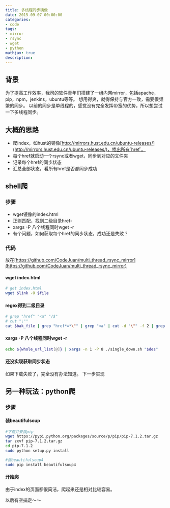 ```yaml
---
title: 多线程同步镜像
date: 2015-09-07 00:00:00
categories:
- code
tags: 
- mirror
- rsync
- wget
- python
mathjax: true
description: 
---
```


## 背景
为了提高工作效率，我司的软件青年们搭建了一组内网mirror，包括apache，pip，npm，jenkins，ubuntu等等。
想用得爽，就得保持与官方一致，需要很频繁的同步。
以前的同步是单线程的，感觉没有完全发挥带宽的优势，所以想尝试一下多线程同步。


## 大概的思路
- 爬index，如hust的镜像[http://mirrors.hust.edu.cn/ubuntu-releases/](http://mirrors.hust.edu.cn/ubuntu-releases/)，找出所有`href`。
- 每个href就启动一个rsync或者wget，同步到对应的文件夹
- 记录每个href的同步状态
- 汇总全部状态，看所有href是否都同步成功
<!--more-->


## shell爬
### 步骤
- wget镜像的index.html
- 正则匹配，找到二级目录href-
- xargs -P 八个线程同时wget -r
- 有个问题，如何获取每个href的同步状态，成功还是失败？

### 代码
放在[https://github.com/CodeJuan/multi_thread_rsync_mirror](https://github.com/CodeJuan/multi_thread_rsync_mirror)
#### wget index.html
```sh
# get index.html
wget $link -O $file
```

#### regex得到二级目录
```sh
# grep "href" "<a" "/$"
# cut "\""
cat $bak_file | grep "href*=*\"" | grep "<a" | cut -d "\"" -f 2 | grep "/$" | grep -v "\.\."
```

#### xargs -P 八个线程同时wget -r
```sh
echo ${whole_url_list[@]} | xargs -n 1 -P 8 ./single_down.sh "$des"
```

#### 还没实现获取同步状态
如果下载失败了，完全没有办法知道。
下一步实现

## 另一种玩法：python爬
### 步骤

#### 装beautifulsoup
```sh
#下载并安装pip
wget https://pypi.python.org/packages/source/p/pip/pip-7.1.2.tar.gz
tar zxvf pip-7.1.2.tar.gz
cd pip-7.1.2
sudo python setup.py install

#装beautifulsoup4
sudo pip install beautifulsoup4
```



#### 开始爬
由于index的页面都很简洁，爬起来还是相对比较容易。

以后有空搞定～～
